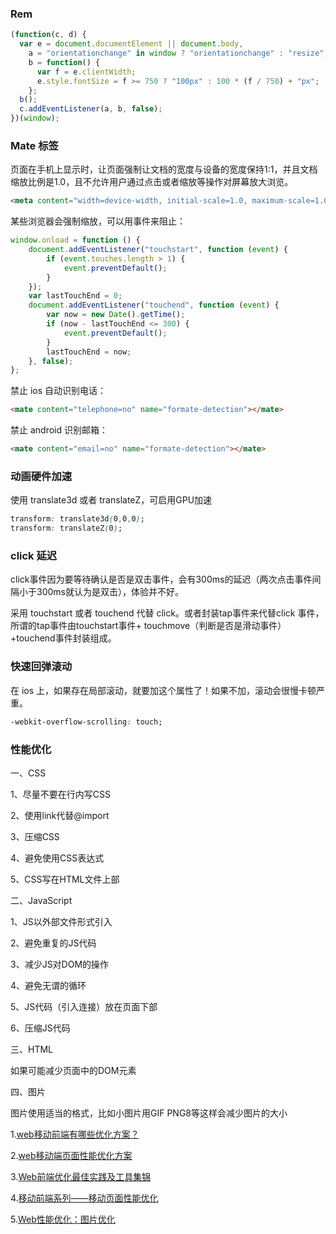 ### Rem

```js
(function(c, d) {
  var e = document.documentElement || document.body,
    a = "orientationchange" in window ? "orientationchange" : "resize",
    b = function() {
      var f = e.clientWidth;
      e.style.fontSize = f >= 750 ? "100px" : 100 * (f / 750) + "px";
    };
  b();
  c.addEventListener(a, b, false);
})(window);
```

### Mate 标签

页面在手机上显示时，让页面强制让文档的宽度与设备的宽度保持1:1，并且文档缩放比例是1.0，且不允许用户通过点击或者缩放等操作对屏幕放大浏览。

```html
<meta content="width=device-width, initial-scale=1.0, maximum-scale=1.0, user-scalable=0;" name="viewport"/>
```

某些浏览器会强制缩放，可以用事件来阻止：
```js
window.onload = function () {
	document.addEventListener("touchstart", function (event) {
		if (event.touches.length > 1) {
			event.preventDefault();
		}
	});
	var lastTouchEnd = 0;
	document.addEventListener("touchend", function (event) {
        var now = new Date().getTime();
        if (now - lastTouchEnd <= 300) {
            event.preventDefault();
        }
        lastTouchEnd = now;
    }, false);
};
```

禁止 ios 自动识别电话：

```html
<mate content="telephone=no" name="formate-detection"></mate>
```

禁止 android 识别邮箱：

```html
<mate content="email=no" name="formate-detection"></mate>
```

### 动画硬件加速

使用 translate3d 或者 translateZ，可启用GPU加速

```css
transform: translate3d(0,0,0);
transform: translateZ(0);
```

### click 延迟

click事件因为要等待确认是否是双击事件，会有300ms的延迟（两次点击事件间隔小于300ms就认为是双击），体验并不好。

采用 touchstart 或者 touchend 代替 click。或者封装tap事件来代替click 事件，所谓的tap事件由touchstart事件+ touchmove（判断是否是滑动事件）+touchend事件封装组成。

### 快速回弹滚动

在 ios 上，如果存在局部滚动，就要加这个属性了！如果不加，滚动会很慢卡顿严重。

```css
-webkit-overflow-scrolling: touch;
```

### 性能优化

一、CSS 

1、尽量不要在行内写CSS 

2、使用link代替@import 

3、压缩CSS 

4、避免使用CSS表达式 

5、CSS写在HTML文件上部

二、JavaScript 

1、JS以外部文件形式引入 

2、避免重复的JS代码 

3、减少JS对DOM的操作 

4、避免无谓的循环 

5、JS代码（引入连接）放在页面下部 

6、压缩JS代码

三、HTML 

如果可能减少页面中的DOM元素

四、图片 

图片使用适当的格式，比如小图片用GIF PNG8等这样会减少图片的大小

1.[web移动前端有哪些优化方案？](https://link.juejin.im/?target=https%3A%2F%2Fwww.zhihu.com%2Fquestion%2F23198146%3Fsort%3Dcreated) 

2.[web移动端页面性能优化方案](https://link.juejin.im/?target=http%3A%2F%2Fblog.csdn.net%2Fu010683915%2Farticle%2Fdetails%2F71043188) 

3.[Web前端优化最佳实践及工具集锦](https://link.juejin.im/?target=http%3A%2F%2Fwww.csdn.net%2Farticle%2F2013-09-23%2F2817020-web-performance-optimization) 

4.[移动前端系列——移动页面性能优化](https://link.juejin.im/?target=http%3A%2F%2Ftgideas.qq.com%2Fwebplat%2Finfo%2Fnews_version3%2F804%2F808%2F811%2Fm579%2F201412%2F293834.shtml) 

5.[Web性能优化：图片优化](https://link.juejin.im/?target=http%3A%2F%2Fwww.cnblogs.com%2Fwizcabbit%2Fp%2Fweb-image-optimization.html)

